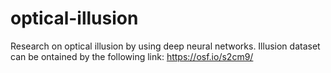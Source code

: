 # optical-illusion

Research on optical illusion by using deep neural networks.
Illusion dataset can be ontained by the following link:
https://osf.io/s2cm9/

